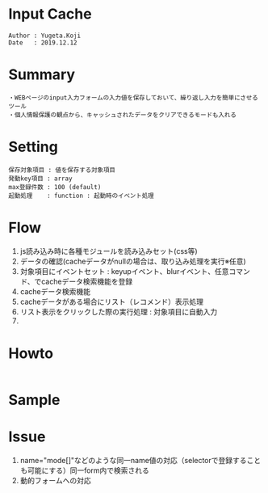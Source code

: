 Input Cache
==

```
Author : Yugeta.Koji
Date   : 2019.12.12
```

# Summary
```
・WEBページのinput入力フォームの入力値を保存しておいて、繰り返し入力を簡単にさせるツール
・個人情報保護の観点から、キャッシュされたデータをクリアできるモードも入れる
```

# Setting
```
保存対象項目 : 値を保存する対象項目
発動key項目 : array
max登録件数 : 100 (default)
起動処理    : function : 起動時のイベント処理

```

# Flow
1. js読み込み時に各種モジュールを読み込みセット(css等)
2. データの確認(cacheデータがnullの場合は、取り込み処理を実行※任意)
3. 対象項目にイベントセット : keyupイベント、blurイベント、任意コマンド、でcacheデータ検索機能を登録
4. cacheデータ検索機能
5. cacheデータがある場合にリスト（レコメンド）表示処理
6. リスト表示をクリックした際の実行処理 : 対象項目に自動入力
7. 



# Howto
```

```

# Sample




# Issue

1. name="mode[]"などのような同一name値の対応（selectorで登録することも可能にする）同一form内で検索される
2. 動的フォームへの対応



